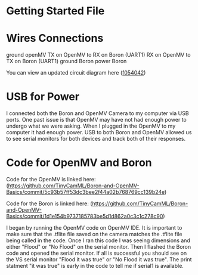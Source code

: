 # Getting Started File 

# Wires Connections

ground openMV
TX on OpenMV to RX on Boron (UART1)
RX on OpenMV to TX on Boron (UART1)
ground Boron
power Boron

You can view an updated circuit diagram here ([f054042](https://github.com/TinyCamML/Boron/commit/2462d21630931aa3c47d347dc4785ee979b96435))


# USB for Power

I connected both the Boron and OpenMV Camera to my computer via USB ports. One past issue is that OpenMV may have not had enough power to undergo what we were asking. When I 
plugged in the OpenMV to my computer it had enough power. USB to both Boron and OpenMV allowed us to see serial monitors for both devices and track both of their responses. 

# Code for OpenMV and Boron

Code for the OpenMV is linked here: (https://github.com/TinyCamML/Boron-and-OpenMV-Basics/commit/5c93b57ff53dc3bee2f44a02b768769cc139b24e)

Code for the Boron is linked here: (https://github.com/TinyCamML/Boron-and-OpenMV-Basics/commit/1d1e154b9737185783be5d1d862a0c3c1c278c90)

I began by running the OpenMV code on OpenMV IDE. It is important to make sure that the .tflite file saved on the camera matches the .tflite file being called in the code. 
Once I ran this code I was seeing dimensions and either "Flood" or "No Flood" on the serial monitor. Then I flashed the Boron code and opened the serial monitor. If all is successful
you should see on the VS serial monitor "Flood it was true" or "No Flood it was true". The print statment "it was true" is early in the code to tell me if serial1 is available. 
